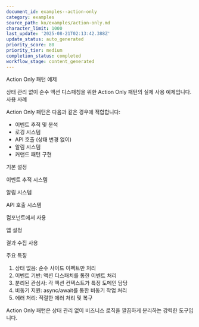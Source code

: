 ```yaml
---
document_id: examples--action-only
category: examples
source_path: ko/examples/action-only.md
character_limit: 1000
last_update: '2025-08-21T02:13:42.388Z'
update_status: auto_generated
priority_score: 80
priority_tier: medium
completion_status: completed
workflow_stage: content_generated
---
```

Action Only 패턴 예제

상태 관리 없이 순수 액션 디스패칭을 위한 Action Only 패턴의 실제 사용 예제입니다. 사용 사례

Action Only 패턴은 다음과 같은 경우에 적합합니다:
- 이벤트 추적 및 분석
- 로깅 시스템
- API 호출 (상태 변경 없이)
- 알림 시스템
- 커맨드 패턴 구현

기본 설정

이벤트 추적 시스템

알림 시스템

API 호출 시스템

컴포넌트에서 사용

앱 설정

결과 수집 사용

주요 특징

1. 상태 없음: 순수 사이드 이펙트만 처리
2. 이벤트 기반: 액션 디스패치를 통한 이벤트 처리
3. 분리된 관심사: 각 액션 컨텍스트가 특정 도메인 담당
4. 비동기 지원: async/await를 통한 비동기 작업 처리
5. 에러 처리: 적절한 에러 처리 및 복구

Action Only 패턴은 상태 관리 없이 비즈니스 로직을 깔끔하게 분리하는 강력한 도구입니다.
